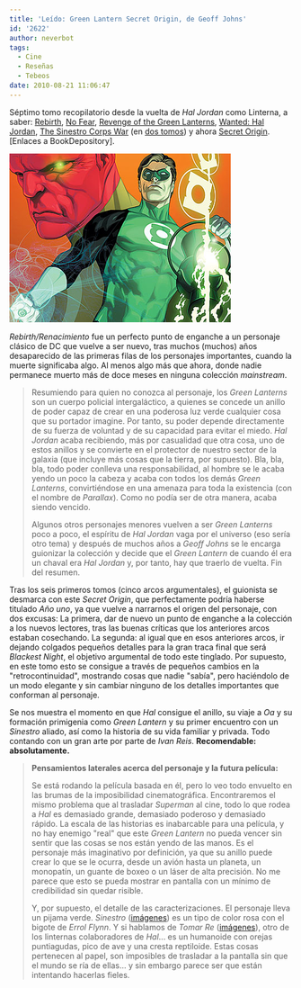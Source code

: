 ```yaml
---
title: 'Leído: Green Lantern Secret Origin, de Geoff Johns'
id: '2622'
author: neverbot
tags:
  - Cine
  - Reseñas
  - Tebeos
date: 2010-08-21 11:06:47
---
```


Séptimo tomo recopilatorio desde la vuelta de _Hal Jordan_ como Linterna, a saber: [Rebirth](http://www.bookdepository.co.uk/book/9781848567658/Green-Lantern-Rebirth), [No Fear](http://www.bookdepository.co.uk/book/9781401210588/No-Fear), [Revenge of the Green Lanterns](http://www.bookdepository.co.uk/book/9781401209605/Revenge-of-the-Green-Lantern), [Wanted: Hal Jordan](http://www.bookdepository.co.uk/book/9781401215903/Wanted-Hal-Jordan), [The Sinestro Corps War](http://www.bookdepository.co.uk/book/9781845767839/Green-Lantern-Sinestro-Corps-War-v.-1) (en [dos tomos](http://www.bookdepository.co.uk/book/9781845768799/Green-Lantern-Sinestro-Corps-War-v.-2)) y ahora [Secret Origin](http://www.bookdepository.co.uk/book/9781848560727/Green-Lantern-Secret-Origin). \[Enlaces a BookDepository\].

![secret_origin.png](./leido-green-lantern-secret-origin-de-geoff-johns/secret_origin.png)

_Rebirth/Renacimiento_ fue un perfecto punto de enganche a un personaje clásico de DC que vuelve a ser nuevo, tras muchos (muchos) años desaparecido de las primeras filas de los personajes importantes, cuando la muerte significaba algo. Al menos algo más que ahora, donde nadie permanece muerto más de doce meses en ninguna colección _mainstream_.  

> Resumiendo para quien no conozca al personaje, los _Green Lanterns_ son un cuerpo policial intergaláctico, a quienes se concede un anillo de poder capaz de crear en una poderosa luz verde cualquier cosa que su portador imagine. Por tanto, su poder depende directamente de su fuerza de voluntad y de su capacidad para evitar el miedo. _Hal Jordan_ acaba recibiendo, más por casualidad que otra cosa, uno de estos anillos y se convierte en el protector de nuestro sector de la galaxia (que incluye más cosas que la tierra, por supuesto). Bla, bla, bla, todo poder conlleva una responsabilidad, al hombre se le acaba yendo un poco la cabeza y acaba con todos los demás _Green Lanterns_, convirtiéndose en una amenaza para toda la existencia (con el nombre de _Parallax_). Como no podía ser de otra manera, acaba siendo vencido.
> 
> Algunos otros personajes menores vuelven a ser _Green Lanterns_ poco a poco, el espíritu de _Hal Jordan_ vaga por el universo (eso sería otro tema) y después de muchos años a _Geoff Johns_ se le encarga guionizar la colección y decide que el _Green Lantern_ de cuando él era un chaval era _Hal Jordan_ y, por tanto, hay que traerlo de vuelta. Fin del resumen.

Tras los seis primeros tomos (cinco arcos argumentales), el guionista se desmarca con este _Secret Origin_, que perfectamente podría haberse titulado _Año uno_, ya que vuelve a narrarnos el origen del personaje, con dos excusas: La primera, dar de nuevo un punto de enganche a la colección a los nuevos lectores, tras las buenas críticas que los anteriores arcos estaban cosechando. La segunda: al igual que en esos anteriores arcos, ir dejando colgados pequeños detalles para la gran traca final que será _Blackest Night_, el objetivo argumental de todo este tinglado. Por supuesto, en este tomo esto se consigue a través de pequeños cambios en la "retrocontinuidad", mostrando cosas que nadie "sabía", pero haciéndolo de un modo elegante y sin cambiar ninguno de los detalles importantes que conforman al personaje.

Se nos muestra el momento en que _Hal_ consigue el anillo, su viaje a _Oa_ y su formación primigenia como _Green Lantern_ y su primer encuentro con un _Sinestro_ aliado, así como la historia de su vida familiar y privada. Todo contando con un gran arte por parte de _Ivan Reis_. **Recomendable: absolutamente.**

> **Pensamientos laterales acerca del personaje y la futura película:**
> 
> Se está rodando la película basada en él, pero lo veo todo envuelto en las brumas de la imposibilidad cinematográfica. Encontraremos el mismo problema que al trasladar _Superman_ al cine, todo lo que rodea a _Hal_ es demasiado grande, demasiado poderoso y demasiado rápido. La escala de las historias es inabarcable para una película, y no hay enemigo "real" que este _Green Lantern_ no pueda vencer sin sentir que las cosas se nos están yendo de las manos. Es el personaje más imaginativo por definición, ya que su anillo puede crear lo que se le ocurra, desde un avión hasta un planeta, un monopatín, un guante de boxeo o un láser de alta precisión. No me parece que esto se pueda mostrar en pantalla con un mínimo de credibilidad sin quedar risible.
> 
> Y, por supuesto, el detalle de las caracterizaciones. El personaje lleva un pijama verde. _Sinestro_ ([imágenes](http://www.google.es/images?q=sinestro)) es un tipo de color rosa con el bigote de _Errol Flynn_. Y si hablamos de _Tomar Re_ ([imágenes](http://www.google.es/images?q=tomar+re)), otro de los linternas colaboradores de _Hal_... es un humanoide con orejas puntiagudas, pico de ave y una cresta reptiloide. Estas cosas pertenecen al papel, son imposibles de trasladar a la pantalla sin que el mundo se ría de ellas... y sin embargo parece ser que están intentando hacerlas fieles.